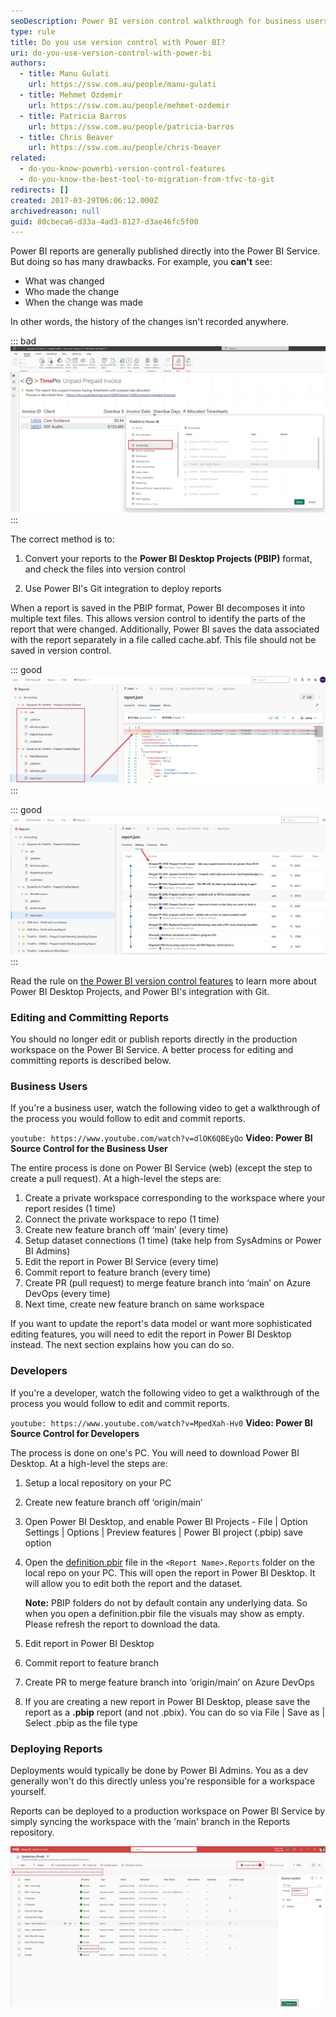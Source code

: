```yaml
---
seoDescription: Power BI version control walkthrough for business users and developers. Learn how to edit and commit reports using Power BI Service or Power BI Desktop, and deploy changes to production workspaces.
type: rule
title: Do you use version control with Power BI?
uri: do-you-use-version-control-with-power-bi
authors:
  - title: Manu Gulati
    url: https://ssw.com.au/people/manu-gulati
  - title: Mehmet Ozdemir
    url: https://ssw.com.au/people/mehmet-ozdemir
  - title: Patricia Barros
    url: https://ssw.com.au/people/patricia-barros
  - title: Chris Beaver
    url: https://ssw.com.au/people/chris-beaver
related:
  - do-you-know-powerbi-version-control-features
  - do-you-know-the-best-tool-to-migration-from-tfvc-to-git
redirects: []
created: 2017-03-29T06:06:12.000Z
archivedreason: null
guid: 80cbeca6-d33a-4ad3-8127-d3ae46fc5f00
---
```


Power BI reports are generally published directly into the Power BI Service. But doing so has many drawbacks. For example, you **can't** see:

- What was changed
- Who made the change
- When the change was made

In other words, the history of the changes isn't recorded anywhere.

<!--endintro-->

::: bad
![Figure: Bad example - Publishing reports directly to Power BI Service does not record the history of changes](bad-example-publish-report-directly.png)
:::

The correct method is to:

1. Convert your reports to the **Power BI Desktop Projects (PBIP)** format, and check the files into version control

2. Use Power BI's Git integration to deploy reports

When a report is saved in the PBIP format, Power BI decomposes it into multiple text files. This allows version control to identify the parts of the report that were changed. Additionally, Power BI saves the data associated with the report separately in a file called cache.abf. This file should not be saved in version control.

::: good
![Figure: Good example - PBIP format allows comparing changes made to reports by decomposing it into multiple text files](good-example-compare-changes-2.png)
:::

::: good
![Figure: Good example - PBIP format allows recording history of changes without saving data into version control](good-example-history-recorded.png)
:::

Read the rule on [the Power BI version control features](/do-you-know-powerbi-version-control-features) to learn more about Power BI Desktop Projects, and Power BI's integration with Git.

### Editing and Committing Reports

You should no longer edit or publish reports directly in the production workspace on the Power BI Service. A better process for editing and committing reports is described below.

### Business Users

If you're a business user, watch the following video to get a walkthrough of the process you would follow to edit and commit reports.

`youtube: https://www.youtube.com/watch?v=dlOK6QBEyQo`
**Video: Power BI Source Control for the Business User**

The entire process is done on Power BI Service (web) (except the step to create a pull request). At a high-level the steps are:

1. Create a private workspace corresponding to the workspace where your report resides (1 time)
2. Connect the private workspace to repo (1 time)
3. Create new feature branch off ‘main’ (every time)
4. Setup dataset connections (1 time) (take help from SysAdmins or Power BI Admins)
5. Edit the report in Power BI Service (every time)
6. Commit report to feature branch (every time)
7. Create PR (pull request) to merge feature branch into ‘main’ on Azure DevOps (every time)
8. Next time, create new feature branch on same workspace

If you want to update the report's data model or want more sophisticated editing features, you will need to edit the report in Power BI Desktop instead. The next section explains how you can do so.

### Developers

If you're a developer, watch the following video to get a walkthrough of the process you would follow to edit and commit reports.

`youtube: https://www.youtube.com/watch?v=MpedXah-Hv0`
**Video: Power BI Source Control for Developers**

The process is done on one's PC. You will need to download Power BI Desktop. At a high-level the steps are:

1. Setup a local repository on your PC
2. Create new feature branch off ‘origin/main’
3. Open Power BI Desktop, and enable Power BI Projects - File | Option Settings | Options | Preview features | Power BI project (.pbip) save option
4. Open the [definition.pbir](https://learn.microsoft.com/en-us/power-bi/developer/projects/projects-report#definitionpbir) file in the `<Report Name>.Reports` folder on the local repo on your PC. This will open the report in Power BI Desktop. It will allow you to edit both the report and the dataset.

   **Note:** PBIP folders do not by default contain any underlying data. So when you open a definition.pbir file the visuals may show as empty. Please refresh the report to download the data.

5. Edit report in Power BI Desktop
6. Commit report to feature branch
7. Create PR to merge feature branch into ‘origin/main’ on Azure DevOps
8. If you are creating a new report in Power BI Desktop, please save the report as a **.pbip** report (and not .pbix). You can do so via File | Save as | Select .pbip as the file type

### Deploying Reports

Deployments would typically be done by Power BI Admins. You as a dev generally won't do this directly unless you're responsible for a workspace yourself.

Reports can be deployed to a production workspace on Power BI Service by simply syncing the workspace with the 'main' branch in the Reports repository.

![Figure: How to sync changes into a workspace in Power BI Service, effectively deploying reports](SyncChanges.png)

